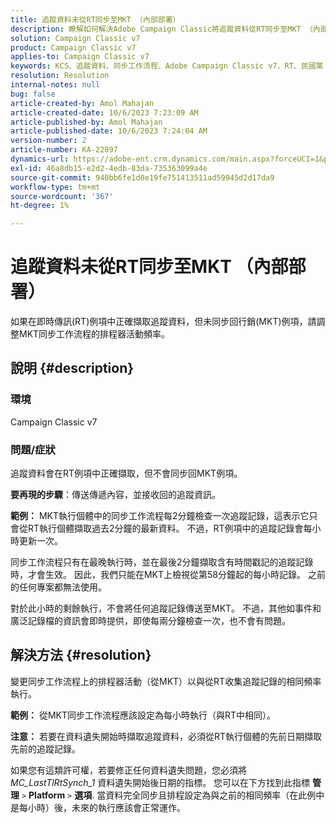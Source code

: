 ```yaml
---
title: 追蹤資料未從RT同步至MKT （內部部署）
description: 瞭解如何解決Adobe Campaign Classic將追蹤資料從RT同步至MKT （內部部署）的問題。
solution: Campaign Classic v7
product: Campaign Classic v7
applies-to: Campaign Classic v7
keywords: KCS、追蹤資料、同步工作流程、Adobe Campaign Classic v7、RT、民國黨
resolution: Resolution
internal-notes: null
bug: false
article-created-by: Amol Mahajan
article-created-date: 10/6/2023 7:23:09 AM
article-published-by: Amol Mahajan
article-published-date: 10/6/2023 7:24:04 AM
version-number: 2
article-number: KA-22897
dynamics-url: https://adobe-ent.crm.dynamics.com/main.aspx?forceUCI=1&pagetype=entityrecord&etn=knowledgearticle&id=bd79232d-1964-ee11-be6e-6045bd006ce9
exl-id: 46a8db15-e2d2-4edb-83da-735363099a4e
source-git-commit: 940bb6fe1d8e19fe751413511ad59945d2d17da9
workflow-type: tm+mt
source-wordcount: '367'
ht-degree: 1%

---
```


# 追蹤資料未從RT同步至MKT （內部部署）


如果在即時傳訊(RT)例項中正確擷取追蹤資料，但未同步回行銷(MKT)例項，請調整MKT同步工作流程的排程器活動頻率。

## 說明 {#description}


### 環境

Campaign Classic v7



### 問題/症狀

追蹤資料會在RT例項中正確擷取，但不會同步回MKT例項。



<b>要再現的步驟</b>：傳送傳遞內容，並接收回的追蹤資訊。



<b>範例：</b> MKT執行個體中的同步工作流程每2分鐘檢查一次追蹤記錄，這表示它只會從RT執行個體擷取過去2分鐘的最新資料。 不過，RT例項中的追蹤記錄會每小時更新一次。

同步工作流程只有在最晚執行時，並在最後2分鐘擷取含有時間戳記的追蹤記錄時，才會生效。 因此，我們只能在MKT上檢視從第58分鐘起的每小時記錄。 之前的任何專案都無法使用。

對於此小時的剩餘執行，不會將任何追蹤記錄傳送至MKT。 不過，其他如事件和廣泛記錄檔的資訊會即時提供，即使每兩分鐘檢查一次，也不會有問題。


## 解決方法 {#resolution}


變更同步工作流程上的排程器活動（從MKT）以與從RT收集追蹤記錄的相同頻率執行。

<b>範例：</b> 從MKT同步工作流程應該設定為每小時執行（與RT中相同）。

<b>注意：</b> 若要在資料遺失開始時擷取追蹤資料，必須從RT執行個體的先前日期擷取先前的追蹤記錄。

如果您有這類許可權，若要修正任何資料遺失問題，您必須將 *MC_LastTlRtSynch_1* 資料遺失開始後日期的指標。 您可以在下方找到此指標 <b>管理</b> `>`  <b>Platform</b> `>`  <b>選項</b>. 當資料完全同步且排程設定為與之前的相同頻率（在此例中是每小時）後，未來的執行應該會正常運作。
